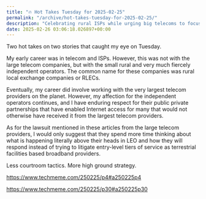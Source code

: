 ```yaml
---
title: "🔥 Hot Takes Tuesday for 2025-02-25"
permalink: "/archive/hot-takes-tuesday-for-2025-02-25/"
description: "Celebrating rural ISPs while urging big telecoms to focus on innovative strategies over lawsuits."
date: 2025-02-26 03:06:18.026897+00:00
---
```


Two hot takes on two stories that caught my eye on Tuesday.

My early career was in telecom and ISPs. However, this was not with the large telecom companies, but with the small rural and very much fiercely independent operators. The common name for these companies was rural local exchange companies or RLECs.

Eventually, my career did involve working with the very largest telecom providers on the planet. However, my affection for the independent operators continues, and I have enduring respect for their public private partnerships that have enabled Internet access for many that would not otherwise have received it from the largest telecom providers.

As for the lawsuit mentioned in these articles from the large telecom providers, I would only suggest that they spend more time thinking about what is happening literally above their heads in LEO and how they will respond instead of trying to litigate entry-level tiers of service as terrestrial facilities based broadband providers.

Less courtroom tactics. More high ground strategy.

https://www.techmeme.com/250225/p4#a250225p4

https://www.techmeme.com/250225/p30#a250225p30
